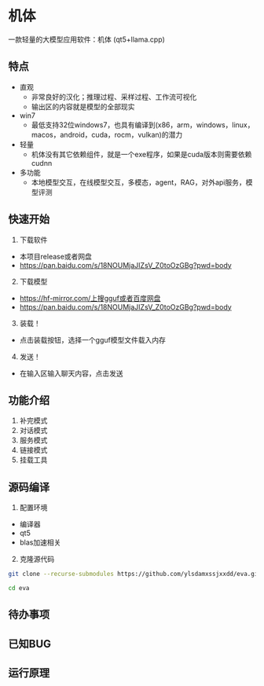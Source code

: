 # 机体
一款轻量的大模型应用软件：机体 (qt5+llama.cpp)

## 特点
- 直观
    - 非常良好的汉化；推理过程、采样过程、工作流可视化
    - 输出区的内容就是模型的全部现实
- win7
    - 最低支持32位windows7，也具有编译到(x86，arm，windows，linux，macos，android，cuda，rocm，vulkan)的潜力
- 轻量
    - 机体没有其它依赖组件，就是一个exe程序，如果是cuda版本则需要依赖cudnn
- 多功能
    - 本地模型交互，在线模型交互，多模态，agent，RAG，对外api服务，模型评测
## 快速开始
1. 下载软件
- 本项目release或者网盘
- https://pan.baidu.com/s/18NOUMjaJIZsV_Z0toOzGBg?pwd=body
2. 下载模型
- https://hf-mirror.com/上搜gguf或者百度网盘
- https://pan.baidu.com/s/18NOUMjaJIZsV_Z0toOzGBg?pwd=body
3. 装载！
- 点击装载按钮，选择一个gguf模型文件载入内存
4. 发送！
- 在输入区输入聊天内容，点击发送
## 功能介绍
1. 补完模式
2. 对话模式
3. 服务模式
4. 链接模式
5. 挂载工具
## 源码编译
1. 配置环境
- 编译器
- qt5
- blas加速相关
2. 克隆源代码
```bash
git clone --recurse-submodules https://github.com/ylsdamxssjxxdd/eva.git
```
```bash
cd eva
```
## 待办事项
## 已知BUG
## 运行原理